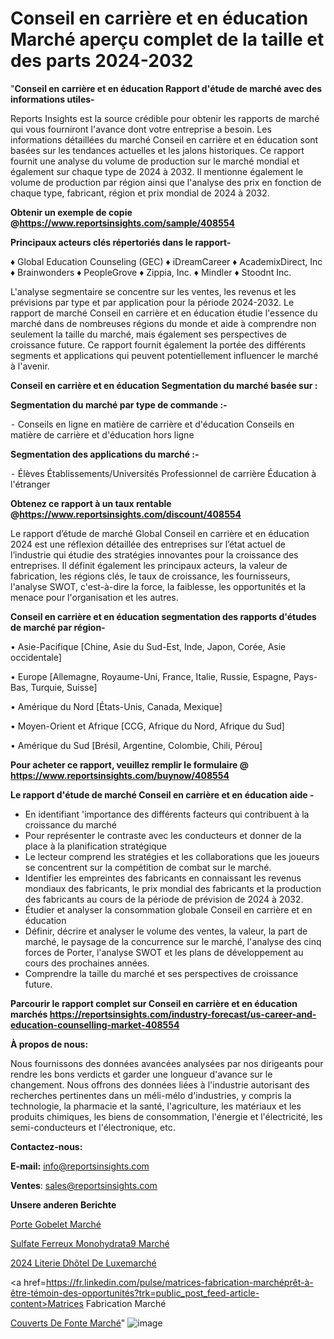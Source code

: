 # Conseil en carrière et en éducation Marché aperçu complet de la taille et des parts 2024-2032

"<strong>Conseil en carrière et en éducation Rapport d'étude de marché avec des informations utiles-</strong>

Reports Insights est la source crédible pour obtenir les rapports de marché qui vous fourniront l'avance dont votre entreprise a besoin. Les informations détaillées du marché Conseil en carrière et en éducation sont basées sur les tendances actuelles et les jalons historiques. Ce rapport fournit une analyse du volume de production sur le marché mondial et également sur chaque type de 2024 à 2032. Il mentionne également le volume de production par région ainsi que l'analyse des prix en fonction de chaque type, fabricant, région et prix mondial de 2024 à 2032.

<strong><b>Obtenir un exemple de copie @</b></strong><a href=https://www.reportsinsights.com/sample/408554><strong><b>https://www.reportsinsights.com/sample/408554</b></strong></a>

<b>Principaux acteurs clés répertoriés dans le rapport-</b>

<b> </b>♦ Global Education Counseling (GEC)
♦ iDreamCareer
♦ AcademixDirect, Inc
♦ Brainwonders
♦ PeopleGrove
♦ Zippia, Inc.
♦ Mindler
♦ Stoodnt Inc.

L'analyse segmentaire se concentre sur les ventes, les revenus et les prévisions par type et par application pour la période 2024-2032. Le rapport de marché Conseil en carrière et en éducation étudie l'essence du marché dans de nombreuses régions du monde et aide à comprendre non seulement la taille du marché, mais également ses perspectives de croissance future. Ce rapport fournit également la portée des différents segments et applications qui peuvent potentiellement influencer le marché à l'avenir.

<strong>Conseil en carrière et en éducation Segmentation du marché basée sur :</strong>

<strong>Segmentation du marché par type de commande :-</strong>

⁃ Conseils en ligne en matière de carrière et d'éducation
Conseils en matière de carrière et d'éducation hors ligne

<strong>Segmentation des applications du marché :-</strong>

⁃ Élèves
Établissements/Universités
Professionnel de carrière
Éducation à l'étranger

<strong><b>Obtenez ce rapport à un taux rentable @</b></strong><a href=https://www.reportsinsights.com/discount/408554><strong><b>https://www.reportsinsights.com/discount/408554</b></strong></a>

Le rapport d’étude de marché Global Conseil en carrière et en éducation 2024 est une réflexion détaillée des entreprises sur l’état actuel de l’industrie qui étudie des stratégies innovantes pour la croissance des entreprises. Il définit également les principaux acteurs, la valeur de fabrication, les régions clés, le taux de croissance, les fournisseurs, l'analyse SWOT, c'est-à-dire la force, la faiblesse, les opportunités et la menace pour l'organisation et les autres.

<strong>Conseil en carrière et en éducation segmentation des rapports d'études de marché par région-</strong>

• Asie-Pacifique [Chine, Asie du Sud-Est, Inde, Japon, Corée, Asie occidentale]

• Europe [Allemagne, Royaume-Uni, France, Italie, Russie, Espagne, Pays-Bas, Turquie, Suisse]

• Amérique du Nord [États-Unis, Canada, Mexique]

• Moyen-Orient et Afrique [CCG, Afrique du Nord, Afrique du Sud]

• Amérique du Sud [Brésil, Argentine, Colombie, Chili, Pérou]

<strong>Pour acheter ce rapport, veuillez remplir le formulaire @   <a href=https://www.reportsinsights.com/buynow/408554>https://www.reportsinsights.com/buynow/408554</a></strong>

<strong>Le rapport d'étude de marché Conseil en carrière et en éducation aide -</strong>
<ul>
  <li>En identifiant 'importance des différents facteurs qui contribuent à la croissance du marché</li>
  <li>Pour représenter le contraste avec les conducteurs et donner de la place à la planification stratégique</li>
  <li>Le lecteur comprend les stratégies et les collaborations que les joueurs se concentrent sur la compétition de combat sur le marché.</li>
  <li>Identifier les empreintes des fabricants en connaissant les revenus mondiaux des fabricants, le prix mondial des fabricants et la production des fabricants au cours de la période de prévision de 2024 à 2032.</li>
  <li>Étudier et analyser la consommation globale Conseil en carrière et en éducation</li>
  <li>Définir, décrire et analyser le volume des ventes, la valeur, la part de marché, le paysage de la concurrence sur le marché, l'analyse des cinq forces de Porter, l'analyse SWOT et les plans de développement au cours des prochaines années.</li>
  <li>Comprendre la taille du marché et ses perspectives de croissance future.</li>
</ul>

<strong>Parcourir le rapport complet sur Conseil en carrière et en éducation marchés <a href=https://reportsinsights.com/industry-forecast/us-career-and-education-counselling-market-408554>https://reportsinsights.com/industry-forecast/us-career-and-education-counselling-market-408554</a></strong>

<strong>À propos de nous:</strong>

Nous fournissons des données avancées analysées par nos dirigeants pour rendre les bons verdicts et garder une longueur d'avance sur le changement. Nous offrons des données liées à l'industrie autorisant des recherches pertinentes dans un méli-mélo d'industries, y compris la technologie, la pharmacie et la santé, l'agriculture, les matériaux et les produits chimiques, les biens de consommation, l'énergie et l'électricité, les semi-conducteurs et l'électronique, etc.

<strong>Contactez-nous:</strong>

<strong>E-mail:</strong> <a href=mailto:info@reportsinsights.com>info@reportsinsights.com</a>

<strong>Ventes</strong>: <a href=mailto:sales@reportsinsights.com>sales@reportsinsights.com</a>

<strong>Unsere anderen Berichte</strong>

<a href=https://www.linkedin.com/pulse/porte-gobelet-march%C3%A9-analyse-des-parts-et-09r5c/>Porte Gobelet Marché</a>

<a href=https://www.linkedin.com/pulse/sulfate-ferreux-monohydrat%C3%A9-march%C3%A9-2024-part-bc3cc/>Sulfate Ferreux Monohydrata9 Marché</a>

<a href=https://www.linkedin.com/pulse/2024-literie-dhôtel-de-luxemarché-analyse-approfondie-ohabc/>2024 Literie Dhôtel De Luxemarché</a>

<a href=https://fr.linkedin.com/pulse/matrices-fabrication-marchéprêt-à-être-témoin-des-opportunités?trk=public_post_feed-article-content>Matrices Fabrication Marché</a>

<a href=https://www.linkedin.com/pulse/couverts-de-fonte-march%C3%A9-tendance-et-pr%C3%A9visions-rhhdf/>Couverts De Fonte Marché</a>"
![image](https://github.com/daminid12/RItrends/assets/158430485/f0fa3f75-3f12-47ba-9b92-b5eda58fdac8)
